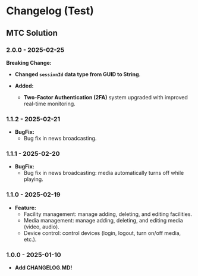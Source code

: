 # Changelog (Test)

## MTC Solution

### 2.0.0 - 2025-02-25
**Breaking Change:**
-   **Changed `sessionId` data type from **GUID** to **String****.

-   **Added:**
    - **Two-Factor Authentication (2FA)** system upgraded with improved real-time monitoring.


### 1.1.2 - 2025-02-21
- **BugFix:**
  - Bug fix in news broadcasting.

### 1.1.1 - 2025-02-20
- **BugFix:**
  - Bug fix in news broadcasting: media automatically turns off while playing.

### 1.1.0 - 2025-02-19
- **Feature:**
  - Facility management: manage adding, deleting, and editing facilities.
  - Media management: manage adding, deleting, and editing media (video, audio).
  - Device control: control devices (login, logout, turn on/off media, etc.).

### 1.0.0 - 2025-01-10
- **Add CHANGELOG.MD!**
